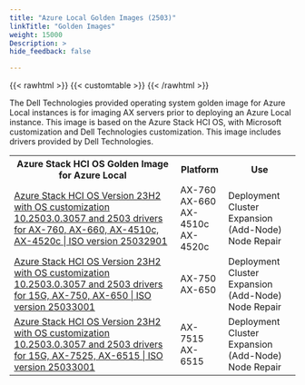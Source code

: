 ```yaml
---
title: "Azure Local Golden Images (2503)"
linkTitle: "Golden Images"
weight: 15000
Description: >
hide_feedback: false

---
```


{{< rawhtml >}}
{{< customtable >}}
{{< /rawhtml >}}

The Dell Technologies provided operating system golden image for Azure Local instances is for imaging AX servers prior to deploying an Azure Local instance. This image is based on the Azure Stack HCI OS, with Microsoft customization and Dell Technologies customization. This image includes drivers provided by Dell Technologies.

<table>
<colgroup><col/><col/><col/></colgroup>
<tr><th>Azure Stack HCI OS Golden Image for Azure Local</th><th>Platform</th><th>Use</th></tr>
<tr><td><a href="https://www.dell.com/support/home/en-us/drivers/driversdetails?driverid=00F66">Azure Stack HCI OS Version 23H2 with OS customization 10.2503.0.3057 and 2503 drivers for AX-760, AX-660, AX-4510c, AX-4520c | ISO version 25032901</a></td><td>AX-760<br>AX-660<br>AX-4510c<br>AX-4520c</td><td>Deployment<br>Cluster Expansion (Add-Node)<br>Node Repair</td></tr>
<tr><td><a href="https://www.dell.com/support/home/en-us/drivers/driversdetails?driverid=7R82Y">Azure Stack HCI OS Version 23H2 with OS customization 10.2503.0.3057 and 2503 drivers for 15G, AX-750, AX-650 | ISO version 25033001</a></td><td>AX-750<br>AX-650</td><td>Deployment<br>Cluster Expansion (Add-Node)<br>Node Repair</td></tr>
<tr><td><a href="https://www.dell.com/support/home/en-us/drivers/driversdetails?driverid=00Y5P">Azure Stack HCI OS Version 23H2 with OS customization 10.2503.0.3057 and 2503 drivers for 15G, AX-7525, AX-6515 | ISO version 25033001</a></td><td>AX-7515<br>AX-6515</td><td>Deployment<br>Cluster Expansion (Add-Node)<br>Node Repair</td></tr>
</table>

